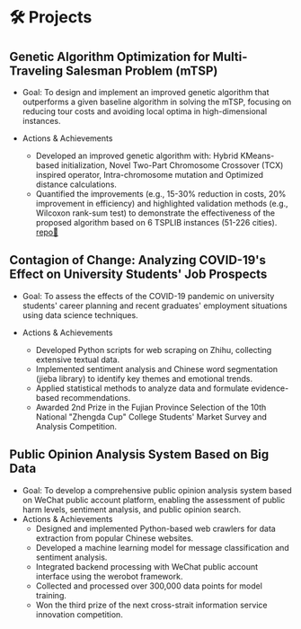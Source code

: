 # 🛠️ Projects

## Genetic Algorithm Optimization for Multi-Traveling Salesman Problem (mTSP) 

- Goal: To design and implement an improved genetic algorithm that outperforms a given baseline algorithm in solving the mTSP, focusing on reducing tour costs and avoiding local optima in high-dimensional instances.

- Actions & Achievements
    - Developed an improved genetic algorithm with: Hybrid KMeans-based initialization,  Novel Two-Part Chromosome Crossover (TCX) inspired operator, Intra-chromosome mutation and Optimized distance calculations.
    - Quantified the improvements (e.g., 15-30% reduction in costs, 20% improvement in efficiency) and highlighted validation methods (e.g., Wilcoxon rank-sum test) to demonstrate the effectiveness of the proposed algorithm based on 6 TSPLIB instances (51-226 cities). [repo🔗](https://github.com/Hollyqqqqq/AAI_mTSP)

## Contagion of Change: Analyzing COVID-19's Effect on University Students' Job Prospects

- Goal: To assess the effects of the COVID-19 pandemic on university students' career planning and recent graduates' employment situations using data science techniques.

- Actions & Achievements
    - Developed Python scripts for web scraping on Zhihu, collecting extensive textual data.
    - Implemented sentiment analysis and Chinese word segmentation (jieba library) to identify key themes and emotional trends.
    - Applied statistical methods to analyze data and formulate evidence-based recommendations.
    - Awarded 2nd Prize in the Fujian Province Selection of the 10th National "Zhengda Cup" College Students' Market Survey and Analysis Competition.

## Public Opinion Analysis System Based on Big Data

- Goal: To develop a comprehensive public opinion analysis system based on WeChat public account platform, enabling the assessment of public harm levels, sentiment analysis, and public opinion search.
- Actions & Achievements
    - Designed and implemented Python-based web crawlers for data extraction from popular Chinese websites.
    - Developed a machine learning model for message classification and sentiment analysis.
    - Integrated backend processing with WeChat public account interface using the werobot framework.
    - Collected and processed over 300,000 data points for model training.
    - Won the third prize of the next cross-strait information service innovation competition.